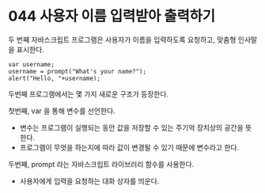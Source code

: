 # 044 사용자 이름 입력받아 출력하기 

두 번째 자바스크립트 프로그램은 사용자가 이름을 입력하도록 요청하고, 맞춤형 인사말을 표시한다. 
```
var username;
username = prompt("What's your name?");
alert("Hello, "+username);
```

두번째 프로그램에서는 몇 가지 새로운 구조가 등장한다. 

첫번째, var 을 통해 변수를 선언한다. <br>
- 변수는 프로그램이 실행되는 동안 값을 저장할 수 있는 주기억 장치상의 공간을 뜻한다. 
- 프로그램이 무엇을 하는지에 따라 값이 변경될 수 있기 때문에 변수라고 한다. 

두번째, prompt 라는 자바스크립트 라이브러리 함수를 사용한다. <br>
- 사용자에게 입력을 요청하는 대화 상자를 띄운다. 
